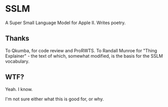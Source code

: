 # SSLM
A Super Small Language Model for Apple II. Writes poetry.

## Thanks
To Qkumba, for code review and ProRWTS.
To Randall Munroe for "Thing Explainer" - the text of which, somewhat modified, is the basis for the SSLM vocabulary.

## WTF?
Yeah. I know. 

I'm not sure either what this is good for, or why.

